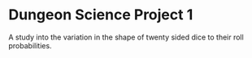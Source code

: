 # Dungeon Science Project 1
 A study into the variation in the shape of twenty sided dice to their roll probabilities.
